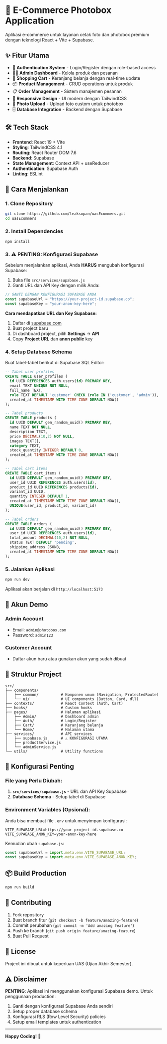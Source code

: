 # 📸 E-Commerce Photobox Application

Aplikasi e-commerce untuk layanan cetak foto dan photobox premium dengan teknologi React + Vite + Supabase.

## ✨ Fitur Utama

- 🔐 **Authentication System** - Login/Register dengan role-based access
- 👨‍💼 **Admin Dashboard** - Kelola produk dan pesanan
- 🛒 **Shopping Cart** - Keranjang belanja dengan real-time update
- 📦 **Product Management** - CRUD operations untuk produk
- 📋 **Order Management** - Sistem manajemen pesanan
- 📱 **Responsive Design** - UI modern dengan TailwindCSS
- 📸 **Photo Upload** - Upload foto custom untuk photobox
- 🗄️ **Database Integration** - Backend dengan Supabase

## 🛠️ Tech Stack

- **Frontend**: React 19 + Vite
- **Styling**: TailwindCSS 4.1
- **Routing**: React Router DOM 7.6
- **Backend**: Supabase
- **State Management**: Context API + useReducer
- **Authentication**: Supabase Auth
- **Linting**: ESLint

## 🚀 Cara Menjalankan

### 1. Clone Repository

```bash
git clone https://github.com/leaksopan/uasEcommers.git
cd uasEcommers
```

### 2. Install Dependencies

```bash
npm install
```

### 3. ⚠️ **PENTING: Konfigurasi Supabase**

Sebelum menjalankan aplikasi, Anda **HARUS** mengubah konfigurasi Supabase:

1. Buka file `src/services/supabase.js`
2. Ganti URL dan API Key dengan milik Anda:

```javascript
// GANTI DENGAN KONFIGURASI SUPABASE ANDA
const supabaseUrl = "https://your-project-id.supabase.co";
const supabaseKey = "your-anon-key-here";
```

**Cara mendapatkan URL dan Key Supabase:**

1. Daftar di [supabase.com](https://supabase.com)
2. Buat project baru
3. Di dashboard project, pilih **Settings** → **API**
4. Copy **Project URL** dan **anon public** key

### 4. Setup Database Schema

Buat tabel-tabel berikut di Supabase SQL Editor:

```sql
-- Tabel user profiles
CREATE TABLE user_profiles (
  id UUID REFERENCES auth.users(id) PRIMARY KEY,
  email TEXT UNIQUE NOT NULL,
  full_name TEXT,
  role TEXT DEFAULT 'customer' CHECK (role IN ('customer', 'admin')),
  created_at TIMESTAMP WITH TIME ZONE DEFAULT NOW()
);

-- Tabel products
CREATE TABLE products (
  id UUID DEFAULT gen_random_uuid() PRIMARY KEY,
  name TEXT NOT NULL,
  description TEXT,
  price DECIMAL(10,2) NOT NULL,
  images TEXT[],
  category TEXT,
  stock_quantity INTEGER DEFAULT 0,
  created_at TIMESTAMP WITH TIME ZONE DEFAULT NOW()
);

-- Tabel cart items
CREATE TABLE cart_items (
  id UUID DEFAULT gen_random_uuid() PRIMARY KEY,
  user_id UUID REFERENCES auth.users(id),
  product_id UUID REFERENCES products(id),
  variant_id UUID,
  quantity INTEGER DEFAULT 1,
  created_at TIMESTAMP WITH TIME ZONE DEFAULT NOW(),
  UNIQUE(user_id, product_id, variant_id)
);

-- Tabel orders
CREATE TABLE orders (
  id UUID DEFAULT gen_random_uuid() PRIMARY KEY,
  user_id UUID REFERENCES auth.users(id),
  total_amount DECIMAL(10,2) NOT NULL,
  status TEXT DEFAULT 'pending',
  shipping_address JSONB,
  created_at TIMESTAMP WITH TIME ZONE DEFAULT NOW()
);
```

### 5. Jalankan Aplikasi

```bash
npm run dev
```

Aplikasi akan berjalan di `http://localhost:5173`

## 👤 Akun Demo

### Admin Account

- Email: `admin@photobox.com`
- Password: `admin123`

### Customer Account

- Daftar akun baru atau gunakan akun yang sudah dibuat

## 📁 Struktur Project

```
src/
├── components/
│   ├── common/          # Komponen umum (Navigation, ProtectedRoute)
│   └── ui/              # UI components (Button, Card, dll)
├── contexts/            # React Context (Auth, Cart)
├── hooks/               # Custom hooks
├── pages/               # Halaman aplikasi
│   ├── Admin/           # Dashboard admin
│   ├── Auth/            # Login/Register
│   ├── Cart/            # Keranjang belanja
│   └── Home/            # Halaman utama
├── services/            # API services
│   ├── supabase.js      # ⚠️ KONFIGURASI UTAMA
│   ├── productService.js
│   └── adminService.js
└── utils/               # Utility functions
```

## 🔧 Konfigurasi Penting

### File yang Perlu Diubah:

1. **`src/services/supabase.js`** - URL dan API Key Supabase
2. **Database Schema** - Setup tabel di Supabase

### Environment Variables (Opsional):

Anda bisa membuat file `.env` untuk menyimpan konfigurasi:

```env
VITE_SUPABASE_URL=https://your-project-id.supabase.co
VITE_SUPABASE_ANON_KEY=your-anon-key-here
```

Kemudian ubah `supabase.js`:

```javascript
const supabaseUrl = import.meta.env.VITE_SUPABASE_URL;
const supabaseKey = import.meta.env.VITE_SUPABASE_ANON_KEY;
```

## 📦 Build Production

```bash
npm run build
```

## 🤝 Contributing

1. Fork repository
2. Buat branch fitur (`git checkout -b feature/amazing-feature`)
3. Commit perubahan (`git commit -m 'Add amazing feature'`)
4. Push ke branch (`git push origin feature/amazing-feature`)
5. Buat Pull Request

## 📄 License

Project ini dibuat untuk keperluan UAS (Ujian Akhir Semester).

## ⚠️ Disclaimer

**PENTING**: Aplikasi ini menggunakan konfigurasi Supabase demo. Untuk penggunaan production:

1. Ganti dengan konfigurasi Supabase Anda sendiri
2. Setup proper database schema
3. Konfigurasi RLS (Row Level Security) policies
4. Setup email templates untuk authentication

---

**Happy Coding!** 🚀
